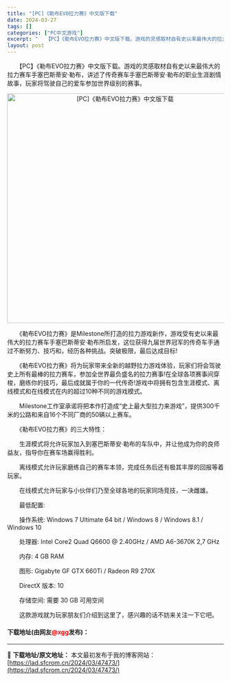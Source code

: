 ```yaml
---
title: "[PC]《勒布EVO拉力赛》中文版下载"
date: 2024-03-27
tags: []
categories: ["PC中文游戏"]
excerpt: "　　【PC】《勒布EVO拉力赛》中文版下载。游戏的灵感取材自有史以来最伟大的拉力赛车手塞巴斯蒂安&middot;勒布，讲述了传奇赛车手塞巴斯蒂安&middot;勒布的职业生涯剧情故事，玩家将驾驶自己的爱车参加世界级别的赛事。 　　《勒布EVO拉力赛》是Milestone所打造的拉力游戏新作，游戏受有&hellip;"
layout: post
---
```


 <p>　　【PC】《勒布EVO拉力赛》中文版下载。游戏的灵感取材自有史以来最伟大的拉力赛车手塞巴斯蒂安&middot;勒布，讲述了传奇赛车手塞巴斯蒂安&middot;勒布的职业生涯剧情故事，玩家将驾驶自己的爱车参加世界级别的赛事。</p> <p align="center"><img align="" border="0" src="https://lad.sfcrom.cn/wp-content/uploads/2024/03/20240327_660373106b25e.webp" width="533" alt="[PC]《勒布EVO拉力赛》中文版下载" /></p> <p>　　《勒布EVO拉力赛》是Milestone所打造的拉力游戏新作，游戏受有史以来最伟大的拉力赛车手塞巴斯蒂安&middot;勒布所启发，这位获得九届世界冠军的传奇车手通过不断努力、技巧和，经历各种挑战。突破极限，最后达成目标!</p> <p>　　《勒布EVO拉力赛》将为玩家带来全新的越野拉力游戏体验，玩家们将会驾驶史上所有最棒的拉力赛车，参加全世界最负盛名的拉力赛事!在全球各项赛事间穿梭，磨练你的技巧，最后成就属于你的一代传奇!游戏中将拥有包含生涯模式、离线模式和在线模式在内的超过10种不同的游戏模式。</p> <p>　　Milestone工作室承诺将把本作打造成&ldquo;史上最大型拉力来游戏&rdquo;，提供300千米的公路和来自16个不同厂商的50辆以上赛车。</p> <p>　　《勒布EVO拉力赛》的三大特性：</p> <p>　　生涯模式将允许玩家加入到塞巴斯蒂安&middot;勒布的车队中，并让他成为你的良师益友，指导你在赛车场赢得胜利。</p> <p>　　离线模式允许玩家磨练自己的赛车本领，完成任务后还有极其丰厚的回报等着玩家。</p> <p>　　在线模式允许玩家与小伙伴们乃至全球各地的玩家同场竞技，一决雌雄。</p> <p>　　最低配置:</p> <p>　　操作系统: Windows 7 Ultimate 64 bit / Windows 8 / Windows 8.1 / Windows 10</p> <p>　　处理器: Intel Core2 Quad Q6600 @ 2.40GHz / AMD A6-3670K 2,7 GHz</p> <p>　　内存: 4 GB RAM</p> <p>　　图形: Gigabyte GF GTX 660Ti / Radeon R9 270X</p> <p>　　DirectX 版本: 10</p> <p>　　存储空间: 需要 30 GB 可用空间</p> <p>　　这款游戏就为玩家朋友们介绍到这里了，感兴趣的话不妨来关注一下它吧。</p> <p><h4>下载地址(由网友<font color="red">@xgg</font>发布)：</h4></p> 

---
📖 **下载地址/原文地址：** 本文最初发布于我的博客网站：[https://lad.sfcrom.cn/2024/03/47473/](https://lad.sfcrom.cn/2024/03/47473/)
